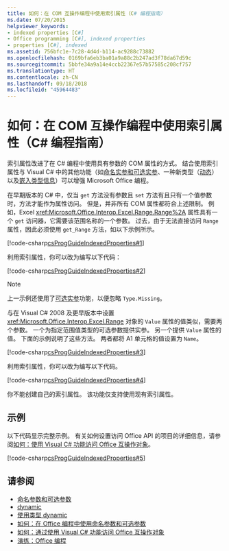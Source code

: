 ```yaml
---
title: 如何：在 COM 互操作编程中使用索引属性（C# 编程指南）
ms.date: 07/20/2015
helpviewer_keywords:
- indexed properties [C#]
- Office programming [C#], indexed properties
- properties [C#], indexed
ms.assetid: 756bfc1e-7c28-4d4d-b114-ac9288c73882
ms.openlocfilehash: 0169bfa6eb3ba01a9a88c2b247ad3f78da67d59c
ms.sourcegitcommit: 5bbfe34a9a14e4ccb22367e57b57585c208cf757
ms.translationtype: HT
ms.contentlocale: zh-CN
ms.lasthandoff: 09/18/2018
ms.locfileid: "45964483"
---
```

# <a name="how-to-use-indexed-properties-in-com-interop-programming-c-programming-guide"></a>如何：在 COM 互操作编程中使用索引属性（C# 编程指南）
索引属性改进了在 C# 编程中使用具有参数的 COM 属性的方式。 结合使用索引属性与 Visual C# 中的其他功能（如[命名实参和可选实参](../../../csharp/programming-guide/classes-and-structs/named-and-optional-arguments.md)、一种新类型（[动态](../../../csharp/language-reference/keywords/dynamic.md)）以及[嵌入类型信息](../../../csharp/programming-guide/concepts/assemblies-gac/walkthrough-embedding-types-from-managed-assemblies-in-visual-studio.md)）可以增强 Microsoft Office 编程。  
  
 在早期版本的 C# 中，仅当 `get` 方法没有参数且 `set` 方法有且只有一个值参数时，方法才能作为属性访问。 但是，并非所有 COM 属性都符合上述限制。 例如，Excel <xref:Microsoft.Office.Interop.Excel.Range.Range%2A> 属性具有一个 `get` 访问器，它需要该范围名称的一个参数。 过去，由于无法直接访问 `Range` 属性，因此必须使用 `get_Range` 方法，如以下示例所示。  
  
 [!code-csharp[csProgGuideIndexedProperties#1](../../../csharp/programming-guide/interop/codesnippet/CSharp/how-to-use-indexed-properties-in-com-interop-rogramming_1.cs)]  
  
 利用索引属性，你可以改为编写以下代码：  
  
 [!code-csharp[csProgGuideIndexedProperties#2](../../../csharp/programming-guide/interop/codesnippet/CSharp/how-to-use-indexed-properties-in-com-interop-rogramming_2.cs)]  
  
> [!NOTE]
>  上一示例还使用了[可选实参](../../../csharp/programming-guide/classes-and-structs/named-and-optional-arguments.md)功能，以便忽略 `Type.Missing`。  
  
 与在 Visual C# 2008 及更早版本中设置 <xref:Microsoft.Office.Interop.Excel.Range> 对象的 `Value` 属性的值类似，需要两个参数。 一个为指定范围值类型的可选参数提供实参。 另一个提供 `Value` 属性的值。 下面的示例说明了这些方法。 两者都将 A1 单元格的值设置为 `Name`。
  
 [!code-csharp[csProgGuideIndexedProperties#3](../../../csharp/programming-guide/interop/codesnippet/CSharp/how-to-use-indexed-properties-in-com-interop-rogramming_3.cs)]  
  
 利用索引属性，你可以改为编写以下代码。  
  
 [!code-csharp[csProgGuideIndexedProperties#4](../../../csharp/programming-guide/interop/codesnippet/CSharp/how-to-use-indexed-properties-in-com-interop-rogramming_4.cs)]  
  
 你不能创建自己的索引属性。 该功能仅支持使用现有索引属性。  
  
## <a name="example"></a>示例  
 以下代码显示完整示例。 有关如何设置访问 Office API 的项目的详细信息，请参阅[如何：使用 Visual C# 功能访问 Office 互操作对象](../../../csharp/programming-guide/interop/how-to-access-office-onterop-objects.md)。  
  
 [!code-csharp[csProgGuideIndexedProperties#5](../../../csharp/programming-guide/interop/codesnippet/CSharp/how-to-use-indexed-properties-in-com-interop-rogramming_5.cs)]  
  
## <a name="see-also"></a>请参阅

- [命名参数和可选参数](../../../csharp/programming-guide/classes-and-structs/named-and-optional-arguments.md)  
- [dynamic](../../../csharp/language-reference/keywords/dynamic.md)  
- [使用类型 dynamic](../../../csharp/programming-guide/types/using-type-dynamic.md)  
- [如何：在 Office 编程中使用命名参数和可选参数](../../../csharp/programming-guide/classes-and-structs/how-to-use-named-and-optional-arguments-in-office-programming.md)  
- [如何：通过使用 Visual C# 功能访问 Office 互操作对象](../../../csharp/programming-guide/interop/how-to-access-office-onterop-objects.md)  
- [演练：Office 编程](../../../csharp/programming-guide/interop/walkthrough-office-programming.md)
